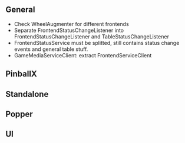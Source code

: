 ## General

- Check WheelAugmenter for different frontends
- Separate FrontendStatusChangeListener into FrontendStatusChangeListener and TableStatusChangeListener
- FrontendStatusService must be splitted, still contains status change events and general table stuff.
- GameMediaServiceClient: extract FrontendServiceClient

## PinballX

## Standalone

## Popper

## UI